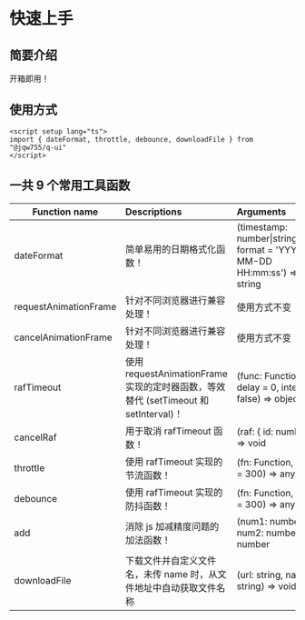 # 快速上手

## 简要介绍

开箱即用！

## 使用方式

```vue
<script setup lang="ts">
import { dateFormat, throttle, debounce, downloadFile } from "@jqw755/q-ui"
</script>
```

## 一共 9 个常用工具函数

| Function name         | Descriptions                                                                        | Arguments                                                                           |
| --------------------- | :---------------------------------------------------------------------------------- | :---------------------------------------------------------------------------------- |
| dateFormat            | 简单易用的日期格式化函数！                                                          | (timestamp: number&#124;string&#124;Date, format = 'YYYY-MM-DD HH:mm:ss') => string |
| requestAnimationFrame | 针对不同浏览器进行兼容处理！                                                        | 使用方式不变                                                                        |
| cancelAnimationFrame  | 针对不同浏览器进行兼容处理！                                                        | 使用方式不变                                                                        |
| rafTimeout            | 使用 requestAnimationFrame 实现的定时器函数，等效替代 (setTimeout 和 setInterval)！ | (func: Function, delay = 0, interval = false) => object                             |
| cancelRaf             | 用于取消 rafTimeout 函数！                                                          | (raf: { id: number }) => void                                                       |
| throttle              | 使用 rafTimeout 实现的节流函数！                                                    | (fn: Function, delay = 300) => any                                                  |
| debounce              | 使用 rafTimeout 实现的防抖函数！                                                    | (fn: Function, delay = 300) => any                                                  |
| add                   | 消除 js 加减精度问题的加法函数！                                                    | (num1: number, num2: number) => number                                              |
| downloadFile          | 下载文件并自定义文件名，未传 name 时，从文件地址中自动获取文件名称                  | (url: string, name: string) => void                                                 |
